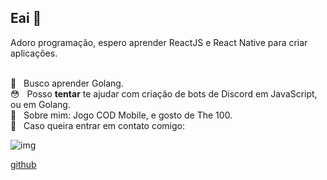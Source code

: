 ##  Eai 👋
Adoro programação, espero aprender ReactJS e React Native para criar aplicações.

 <br/> 📘 &nbsp; Busco aprender Golang.
 <br/> 😳 &nbsp; Posso **tentar** te ajudar com criação de bots de Discord em JavaScript, ou em Golang.
 <br/> 💬  &nbsp; Sobre mim: Jogo COD Mobile, e gosto de The 100.
 <br/> :email: &nbsp; Caso queira entrar em contato comigo:
 
 ![img](https://github-readme-stats.vercel.app/api?username=shaundeveloper&show_icons=true&theme=dracula&count_private=true)
 
 [github](https://img.shields.io/badge/github-shaundeveloper-red)
